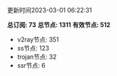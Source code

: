 更新时间2023-03-01 06:22:31

**总订阅: 73**
**总节点: 1311**
**有效节点: 512**
- v2ray节点: 351
- ss节点: 123
- trojan节点: 32
- ssr节点: 6
